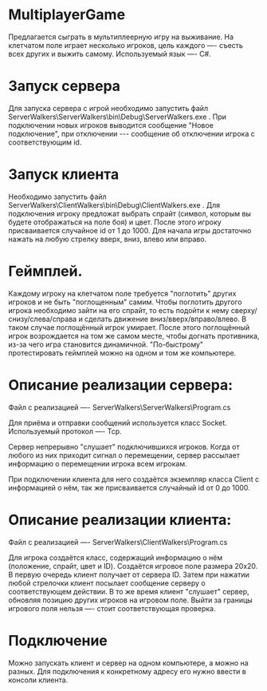 # MultiplayerGame

Предлагается сыграть в мультиплеерную игру на выживание. На клетчатом поле играет несколько игроков, цель каждого —- съесть всех других и выжить самому. Используемый язык —- C#. 

# Запуск сервера 

Для запуска сервера с игрой необходимо запустить файл ServerWalkers\ServerWalkers\bin\Debug\ServerWalkers.exe . При подключении новых игроков выводится сообщение "Новое подключение", при отключении --- сообщение об отключении игрока с соответствующим id.

# Запуск клиента 

Необходимо запустить файл ServerWalkers\ClientWalkers\bin\Debug\ClientWalkers.exe . Для подключения игроку предложат выбрать спрайт (символ, которым вы будете отображаться на поле боя) и цвет. После этого игроку присваивается случайное id от 1 до 1000. Для начала игры достаточно нажать на любую стрелку вверх, вниз, влево или вправо. 

# Геймплей. 

Каждому игроку на клетчатом поле требуется "поглотить" других игроков и не быть "поглощенным" самим. Чтобы поглотить другого игрока необходимо зайти на его спрайт, то есть подойти к нему сверху/снизу/слева/справа и сделать движение вниз/вверх/вправо/влево. В таком случае поглощённый игрок умирает. После этого поглощённый игрок возрождается на том же самом месте, чтобы догнать противника, из-за чего игра становится динамичной. "По-быстрому" протестировать геймплей можно на одном и том же компьютере. 

# Описание реализации сервера: 

Файл с реализацией —- ServerWalkers\ServerWalkers\Program.cs 

Для приёма и отправки сообщений используется класс Socket. Используемый протокол —- Tcp. 

Сервер непрерывно "слушает" подключившихся игроков. Когда от любого из них приходит сигнал о перемещении, 
сервер рассылает информацию о перемещении игрока всем игрокам. 

При подключении клиента для него создаётся экземпляр класса Client с информацией о нём, так же присваивается 
случайный id от 0 до 1000. 

# Описание реализации клиента: 

Файл с реализацией —- ServerWalkers\ClientWalkers\Program.cs 

Для игрока создаётся класс, содержащий информацию о нём (положение, спрайт, цвет и ID). Создаётся игровое поле 
размера 20x20. В первую очередь клиент получает от сервера ID. Затем при нажатии любой стрелочки клиент посылает 
сообщение серверу о соответствующем действии. 
В то же время клиент "слушает" сервер, обновляя позицию других игроков на игровом поле. 
Выйти за границы игрового поля нельзя —- стоит соответствующая проверка. 

# Подключение

Можно запускать клиент и сервер на одном компьютере, а можно на разных. Для подключения к конкретному адресу его нужно ввести в консоли клиента.
